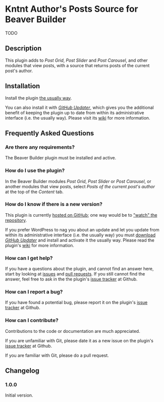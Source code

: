 # Kntnt Author's Posts Source for Beaver Builder

TODO

## Description

This plugin adds to *Post Grid*, *Post Slider* and *Post Carousel*, and other modules that view posts, with a source that returns posts of the current post's author.

## Installation

Install the plugin [the usually way](https://codex.wordpress.org/Managing_Plugins#Installing_Plugins).

You can also install it with [*GitHub Updater*](https://github.com/afragen/github-updater/archive/develop.zip), which gives you the additional benefit of keeping the plugin up to date from within its administrative interface (i.e. the usually way). Please visit its [wiki](https://github.com/afragen/github-updater/wiki) for more information.

## Frequently Asked Questions

### Are there any requirements?

The Beaver Builder plugin must be installed and active. 

### How do I use the plugin?

In the Beaver Builder modules *Post Grid*, *Post Slider* or *Post Carousel*, or another modules that view posts, select *Posts of the current post's author* at the top of the *Content* tab.

### How do I know if there is a new version?

This plugin is currently [hosted on GitHub](https://github.com/Kntnt/kntnt-bb-author-posts-source); one way would be to ["watch" the repository](https://help.github.com/articles/watching-and-unwatching-repositories/).

If you prefer WordPress to nag you about an update and let you update from within its administrative interface (i.e. the usually way) you must [download *GitHub Updater*](https://github.com/afragen/github-updater/archive/develop.zip) and install and activate it the usually way. Please read the plugin's [wiki](https://github.com/afragen/github-updater/wiki) for more information. 

### How can I get help?

If you have a questions about the plugin, and cannot find an answer here, start by looking at [issues](https://github.com/kntnt/kntnt-parallax-images/issues) and [pull requests](https://github.com/kntnt/kntnt-parallax-images/pulls). If you still cannot find the answer, feel free to ask in the the plugin's [issue tracker](https://github.com/Kntnt/kntnt-bb-author-posts-source/issues) at Github.

### How can I report a bug?

If you have found a potential bug, please report it on the plugin's [issue tracker](https://github.com/kntnt/kntnt-bb-author-posts-source/issues) at Github.

### How can I contribute?

Contributions to the code or documentation are much appreciated.

If you are unfamiliar with Git, please date it as a new issue on the plugin's [issue tracker](https://github.com/kntnt/kntnt-bb-author-posts-source/issues) at Github.

If you are familiar with Git, please do a pull request.

## Changelog

### 1.0.0

Initial version.

